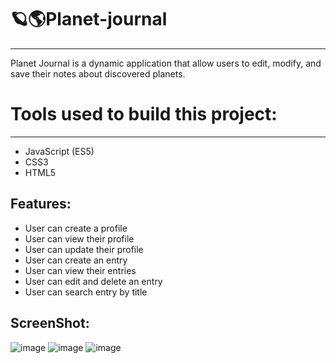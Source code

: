 # 🪐🌎Planet-journal
----

Planet Journal is a dynamic application that allow users to edit, modify, and save their notes about discovered planets. 

# Tools used to build this project:
---
* JavaScript (ES5)
* CSS3
* HTML5

Features:
---
* User can create a profile
* User can view their profile
* User can update their profile
* User can create an entry
* User can view their entries
* User can edit and delete an entry
* User can search entry by title

ScreenShot:
---
![image](https://user-images.githubusercontent.com/69870979/108779885-735de700-751c-11eb-88ae-ca1ff08d2a9f.png)
![image](https://user-images.githubusercontent.com/69870979/108780136-d94a6e80-751c-11eb-9ce4-973701ff010a.png)
![image](https://user-images.githubusercontent.com/69870979/108779961-8ffa1f00-751c-11eb-9aeb-6285a1a94d6f.png)

